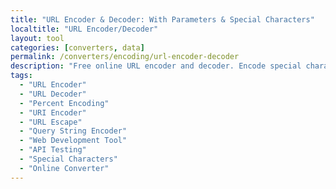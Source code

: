 ```yaml
---
title: "URL Encoder & Decoder: With Parameters & Special Characters"
localtitle: "URL Encoder/Decoder"
layout: tool
categories: [converters, data]
permalink: /converters/encoding/url-encoder-decoder
description: "Free online URL encoder and decoder. Encode special characters, decode encoded URLs. Perfect for web development and API testing."
tags:
  - "URL Encoder"
  - "URL Decoder"
  - "Percent Encoding"
  - "URI Encoder"
  - "URL Escape"
  - "Query String Encoder"
  - "Web Development Tool"
  - "API Testing"
  - "Special Characters"
  - "Online Converter"
---
```


<link rel="stylesheet" href="https://cdnjs.cloudflare.com/ajax/libs/font-awesome/6.5.1/css/all.min.css">

<div class="ue-wrapper">
    <style>
        :root {
            --ue-primary: #10b981;
            --ue-primary-dark: #059669;
            --ue-secondary: #8b5cf6;
            --ue-secondary-dark: #7c3aed;
            --ue-accent: #f59e0b;
            --ue-bg-dark: #111827;
            --ue-bg-secondary: #1f2937;
            --ue-bg-tertiary: #374151;
            --ue-text-primary: #f9fafb;
            --ue-text-secondary: #e5e7eb;
            --ue-text-muted: #9ca3af;
            --ue-border: rgba(156, 163, 175, 0.2);
            --ue-shadow: 0 20px 50px rgba(0, 0, 0, 0.5);
            --ue-shadow-lg: 0 30px 70px rgba(0, 0, 0, 0.6);
        }

        .ue-wrapper {
            font-family: 'Inter', -apple-system, BlinkMacSystemFont, sans-serif;
            background: var(--ue-bg-dark);
            min-height: 100vh;
            color: var(--ue-text-primary);
            position: relative;
            overflow-x: hidden;
        }

        /* Animated mesh gradient background */
        .ue-wrapper::before {
            content: '';
            position: fixed;
            top: 0;
            left: 0;
            width: 100%;
            height: 100%;
            background: 
                radial-gradient(circle at 20% 50%, rgba(16, 185, 129, 0.15) 0%, transparent 50%),
                radial-gradient(circle at 80% 20%, rgba(139, 92, 246, 0.1) 0%, transparent 50%),
                radial-gradient(circle at 60% 80%, rgba(245, 158, 11, 0.1) 0%, transparent 50%);
            animation: ue-mesh-move 20s ease-in-out infinite;
            pointer-events: none;
        }

        @keyframes ue-mesh-move {
            0%, 100% { transform: translate(0, 0) rotate(0deg); }
            25% { transform: translate(-10px, 10px) rotate(1deg); }
            50% { transform: translate(10px, -10px) rotate(-1deg); }
            75% { transform: translate(-5px, -5px) rotate(0.5deg); }
        }

        .ue-wrapper * {
            margin: 0;
            padding: 0;
            box-sizing: border-box;
        }

        .ue-layout {
            display: flex;
            flex-direction: column;
            width: 100%;
            max-width: 1200px;
            margin: 0 auto;
            gap: 30px;
            padding: 20px;
            position: relative;
            z-index: 1;
        }

        /* Mobile-first ordering */
        .ue-tool-container { order: 1; }
        .ue-sidebar { order: 2; }
        .ue-info-content { order: 3; }

        .ue-sidebar {
            display: flex;
            flex-direction: column;
            gap: 24px;
        }

        .ue-related-card,
        .ue-ad-space {
            background: linear-gradient(135deg, var(--ue-bg-secondary) 0%, var(--ue-bg-tertiary) 100%);
            border: 1px solid var(--ue-border);
            border-radius: 20px;
            padding: 24px;
            backdrop-filter: blur(10px);
            transition: all 0.3s ease;
            position: relative;
            overflow: hidden;
        }

        .ue-related-card::before {
            content: '';
            position: absolute;
            top: 0;
            left: 0;
            right: 0;
            height: 2px;
            background: linear-gradient(90deg, var(--ue-primary), var(--ue-secondary), var(--ue-accent));
            animation: ue-shimmer 3s linear infinite;
        }

        @keyframes ue-shimmer {
            from { transform: translateX(-100%); }
            to { transform: translateX(100%); }
        }

        .ue-related-card:hover {
            transform: translateY(-3px);
            box-shadow: 0 15px 50px rgba(16, 185, 129, 0.2);
        }

        .ue-ad-space {
            min-height: 300px;
            display: flex;
            align-items: center;
            justify-content: center;
            text-align: center;
            color: var(--ue-text-muted);
            border-style: dashed;
        }

        .ue-related-card h3 {
            font-size: 1.35rem;
            font-weight: 800;
            margin-bottom: 20px;
            background: linear-gradient(135deg, var(--ue-primary) 0%, var(--ue-secondary) 100%);
            -webkit-background-clip: text;
            -webkit-text-fill-color: transparent;
            background-clip: text;
            text-align: center;
        }

        .ue-related-card ul {
            list-style: none;
        }

        .ue-related-card li {
            margin-bottom: 8px;
        }

        .ue-related-card a {
            display: flex;
            align-items: center;
            gap: 12px;
            text-decoration: none;
            color: var(--ue-text-secondary);
            font-weight: 500;
            padding: 12px 16px;
            border-radius: 12px;
            transition: all 0.3s ease;
            border: 1px solid transparent;
        }

        .ue-related-card a:hover {
            background: rgba(16, 185, 129, 0.1);
            border-color: rgba(16, 185, 129, 0.3);
            color: var(--ue-primary);
            transform: translateX(4px);
        }

        .ue-related-card .fas {
            font-size: 1.1rem;
            color: var(--ue-primary);
        }

        /* Main tool container */
        .ue-tool-container {
            background: rgba(31, 41, 55, 0.8);
            backdrop-filter: blur(20px);
            border: 1px solid var(--ue-border);
            border-radius: 24px;
            overflow: hidden;
            box-shadow: var(--ue-shadow-lg);
        }

        .ue-tool-header {
            background: linear-gradient(135deg, rgba(16, 185, 129, 0.1) 0%, rgba(139, 92, 246, 0.1) 100%);
            padding: 30px;
            text-align: center;
            position: relative;
            border-bottom: 1px solid var(--ue-border);
        }

        .ue-tool-header h1 {
            font-size: 2rem;
            font-weight: 800;
            display: flex;
            align-items: center;
            justify-content: center;
            gap: 16px;
        }

        .ue-tool-header .fas {
            color: var(--ue-primary);
            font-size: 1.8rem;
        }

        .ue-tool-body {
            padding: 30px;
        }

        /* Mode selector with cool animation */
        .ue-mode-selector {
            display: flex;
            justify-content: center;
            margin-bottom: 30px;
            position: relative;
            background: rgba(17, 24, 39, 0.6);
            border-radius: 16px;
            padding: 4px;
            border: 1px solid var(--ue-border);
        }

        .ue-mode-btn {
            flex: 1;
            padding: 12px 24px;
            border: none;
            background: transparent;
            color: var(--ue-text-muted);
            font-weight: 600;
            cursor: pointer;
            border-radius: 12px;
            transition: all 0.3s ease;
            position: relative;
            z-index: 2;
        }

        .ue-mode-btn.ue-active {
            color: var(--ue-text-primary);
        }

        .ue-mode-indicator {
            position: absolute;
            top: 4px;
            left: 4px;
            height: calc(100% - 8px);
            width: calc(50% - 4px);
            background: linear-gradient(135deg, var(--ue-primary) 0%, var(--ue-primary-dark) 100%);
            border-radius: 12px;
            transition: transform 0.3s cubic-bezier(0.4, 0, 0.2, 1);
            box-shadow: 0 4px 15px rgba(16, 185, 129, 0.3);
        }

        .ue-mode-indicator.ue-decode {
            transform: translateX(100%);
        }

        /* Input/Output areas */
        .ue-io-container {
            display: grid;
            grid-template-columns: 1fr;
            gap: 24px;
            margin-bottom: 30px;
        }

        @media (min-width: 768px) {
            .ue-io-container {
                grid-template-columns: 1fr 1fr;
            }
        }

        .ue-panel {
            background: rgba(17, 24, 39, 0.6);
            border: 1px solid var(--ue-border);
            border-radius: 16px;
            overflow: hidden;
            transition: all 0.3s ease;
        }

        .ue-panel:hover {
            border-color: rgba(16, 185, 129, 0.3);
            box-shadow: 0 0 30px rgba(16, 185, 129, 0.1);
        }

        .ue-panel-header {
            background: rgba(31, 41, 55, 0.8);
            padding: 16px 20px;
            border-bottom: 1px solid var(--ue-border);
            display: flex;
            justify-content: space-between;
            align-items: center;
        }

        .ue-panel-title {
            font-size: 1.1rem;
            font-weight: 700;
            display: flex;
            align-items: center;
            gap: 10px;
        }

        .ue-copy-btn {
            background: rgba(16, 185, 129, 0.1);
            border: 1px solid rgba(16, 185, 129, 0.3);
            color: var(--ue-primary);
            padding: 6px 12px;
            border-radius: 8px;
            cursor: pointer;
            font-size: 12px;
            font-weight: 600;
            transition: all 0.3s ease;
            display: flex;
            align-items: center;
            gap: 6px;
        }

        .ue-copy-btn:hover {
            background: rgba(16, 185, 129, 0.2);
            transform: translateY(-1px);
        }

        .ue-copy-btn.ue-copied {
            background: rgba(16, 185, 129, 0.3);
            color: var(--ue-text-primary);
        }

        .ue-textarea {
            width: 100%;
            min-height: 250px;
            padding: 20px;
            background: transparent;
            border: none;
            color: var(--ue-text-primary);
            font-family: 'Fira Code', monospace;
            font-size: 14px;
            line-height: 1.8;
            resize: vertical;
            outline: none;
        }

        .ue-textarea::placeholder {
            color: var(--ue-text-muted);
        }

        .ue-textarea:focus {
            background: rgba(16, 185, 129, 0.05);
        }

        /* Options section */
        .ue-options {
            display: flex;
            flex-wrap: wrap;
            gap: 20px;
            padding: 20px;
            background: rgba(17, 24, 39, 0.6);
            border-radius: 16px;
            margin-bottom: 24px;
            border: 1px solid var(--ue-border);
        }

        .ue-option {
            display: flex;
            align-items: center;
            gap: 10px;
        }

        .ue-checkbox {
            width: 20px;
            height: 20px;
            accent-color: var(--ue-primary);
            cursor: pointer;
        }

        .ue-option-label {
            color: var(--ue-text-secondary);
            font-size: 0.95rem;
            cursor: pointer;
            user-select: none;
        }

        /* Action buttons */
        .ue-actions {
            display: flex;
            flex-wrap: wrap;
            gap: 12px;
            justify-content: center;
        }

        .ue-btn {
            padding: 12px 24px;
            border: none;
            border-radius: 12px;
            font-size: 15px;
            font-weight: 600;
            cursor: pointer;
            transition: all 0.3s ease;
            display: flex;
            align-items: center;
            gap: 8px;
            position: relative;
            overflow: hidden;
        }

        .ue-btn-primary {
            background: linear-gradient(135deg, var(--ue-primary) 0%, var(--ue-primary-dark) 100%);
            color: white;
            box-shadow: 0 4px 15px rgba(16, 185, 129, 0.3);
        }

        .ue-btn-primary:hover {
            transform: translateY(-2px);
            box-shadow: 0 6px 25px rgba(16, 185, 129, 0.4);
        }

        .ue-btn-secondary {
            background: rgba(139, 92, 246, 0.1);
            color: var(--ue-secondary);
            border: 1px solid rgba(139, 92, 246, 0.3);
        }

        .ue-btn-secondary:hover {
            background: rgba(139, 92, 246, 0.2);
            transform: translateY(-1px);
        }

        /* Reference table */
        .ue-reference {
            margin-top: 30px;
            padding: 20px;
            background: rgba(17, 24, 39, 0.6);
            border-radius: 16px;
            border: 1px solid var(--ue-border);
        }

        .ue-reference h3 {
            font-size: 1.1rem;
            font-weight: 700;
            margin-bottom: 16px;
            color: var(--ue-primary);
            text-align: center;
        }

        .ue-reference-grid {
            display: grid;
            grid-template-columns: repeat(auto-fit, minmax(100px, 1fr));
            gap: 12px;
        }

        .ue-char-item {
            background: rgba(31, 41, 55, 0.8);
            padding: 12px;
            border-radius: 8px;
            text-align: center;
            transition: all 0.3s ease;
            cursor: pointer;
            border: 1px solid transparent;
        }

        .ue-char-item:hover {
            background: rgba(16, 185, 129, 0.1);
            border-color: rgba(16, 185, 129, 0.3);
            transform: scale(1.05);
        }

        .ue-char {
            font-size: 1.5rem;
            font-weight: 700;
            color: var(--ue-text-primary);
            margin-bottom: 4px;
            display: block;
        }

        .ue-encoded {
            font-size: 0.875rem;
            color: var(--ue-primary);
            font-family: 'Fira Code', monospace;
        }

        /* Stats display */
        .ue-stats {
            display: flex;
            justify-content: center;
            gap: 30px;
            margin-top: 20px;
            padding: 16px;
            background: rgba(16, 185, 129, 0.05);
            border-radius: 12px;
            border: 1px solid rgba(16, 185, 129, 0.2);
        }

        .ue-stat {
            text-align: center;
        }

        .ue-stat-value {
            font-size: 1.5rem;
            font-weight: 800;
            color: var(--ue-primary);
            display: block;
        }

        .ue-stat-label {
            font-size: 0.875rem;
            color: var(--ue-text-muted);
        }

        /* Info section */
        .ue-info-content {
            background: linear-gradient(135deg, var(--ue-bg-secondary) 0%, var(--ue-bg-tertiary) 100%);
            border: 1px solid var(--ue-border);
            border-radius: 24px;
            overflow: hidden;
            margin-top: 40px;
            backdrop-filter: blur(10px);
        }

        .ue-info-header {
            background: linear-gradient(135deg, rgba(16, 185, 129, 0.2) 0%, rgba(139, 92, 246, 0.2) 100%);
            padding: 40px;
            text-align: center;
            border-bottom: 1px solid var(--ue-border);
        }

        .ue-info-header h2 {
            font-size: 2.25rem;
            font-weight: 900;
            background: linear-gradient(135deg, var(--ue-primary) 0%, var(--ue-secondary) 100%);
            -webkit-background-clip: text;
            -webkit-text-fill-color: transparent;
            background-clip: text;
        }

        .ue-info-body {
            padding: 50px 40px;
        }

        .ue-info-box {
            background: rgba(16, 185, 129, 0.1);
            border-left: 4px solid var(--ue-primary);
            padding: 24px;
            margin: 30px 0;
            border-radius: 0 12px 12px 0;
        }

        .ue-warning-box {
            background: rgba(245, 158, 11, 0.1);
            border-left: 4px solid var(--ue-accent);
            padding: 24px;
            margin: 30px 0;
            border-radius: 0 12px 12px 0;
        }

        .ue-info-content h3 {
            color: var(--ue-text-primary);
            font-size: 1.75rem;
            margin: 2em 0 1em;
            font-weight: 800;
            position: relative;
            padding-left: 20px;
        }

        .ue-info-content h3::before {
            content: '';
            position: absolute;
            left: 0;
            top: 50%;
            transform: translateY(-50%);
            width: 4px;
            height: 24px;
            background: linear-gradient(135deg, var(--ue-primary), var(--ue-secondary));
            border-radius: 2px;
        }

        .ue-info-content h4 {
            color: var(--ue-text-secondary);
            font-size: 1.25rem;
            margin: 1.5em 0 0.8em;
            font-weight: 700;
        }

        .ue-info-content p,
        .ue-info-content li {
            font-size: 17px;
            line-height: 1.8;
            color: var(--ue-text-secondary);
            margin-bottom: 1em;
        }

        .ue-info-content ul {
            list-style: none;
            padding-left: 0;
        }

        .ue-info-content ul li {
            position: relative;
            padding-left: 32px;
            margin-bottom: 16px;
        }

        .ue-info-content ul li::before {
            content: '⚡';
            position: absolute;
            left: 0;
            color: var(--ue-primary);
        }

        .ue-info-content code {
            background: rgba(139, 92, 246, 0.1);
            padding: 2px 8px;
            border-radius: 4px;
            font-family: 'Fira Code', monospace;
            font-size: 0.9em;
            color: var(--ue-secondary);
        }

        .ue-info-content pre {
            background: rgba(17, 24, 39, 0.8);
            border: 1px solid var(--ue-border);
            border-radius: 8px;
            padding: 20px;
            overflow-x: auto;
            margin: 20px 0;
        }

        .ue-info-content pre code {
            background: none;
            padding: 0;
            color: var(--ue-text-primary);
        }

        /* Desktop layout */
        @media (min-width: 1200px) {
            .ue-layout {
                display: grid;
                grid-template-columns: minmax(0, 1fr) 380px;
                grid-template-areas:
                    "main sidebar"
                    "info info";
                gap: 40px;
                max-width: 1400px;
                padding: 40px;
            }

            .ue-tool-container {
                grid-area: main;
                order: 0;
            }

            .ue-sidebar {
                grid-area: sidebar;
                order: 0;
                position: sticky;
                top: 40px;
                align-self: start;
            }

            .ue-info-content {
                grid-area: info;
                order: 0;
                margin-top: 0;
            }

            .ue-info-body {
                padding: 60px 80px;
            }

            .ue-info-content h3,
            .ue-info-content h4,
            .ue-info-content p,
            .ue-info-content ul,
            .ue-info-content ol,
            .ue-info-box,
            .ue-warning-box,
            .ue-info-content pre {
                max-width: 900px;
                margin-left: auto;
                margin-right: auto;
            }

            .ue-info-content p,
            .ue-info-content li {
                font-size: 18px;
                line-height: 1.9;
            }
        }

        /* Mobile optimizations */
        @media (max-width: 768px) {
            .ue-tool-header h1 {
                font-size: 1.5rem;
            }

            .ue-textarea {
                min-height: 200px;
                font-size: 13px;
            }

            .ue-reference-grid {
                grid-template-columns: repeat(auto-fit, minmax(80px, 1fr));
            }

            .ue-info-body {
                padding: 30px 20px;
            }
        }

        /* Loading animation */
        .ue-loading {
            animation: ue-spin 1s linear infinite;
        }

        @keyframes ue-spin {
            from { transform: rotate(0deg); }
            to { transform: rotate(360deg); }
        }

        /* Error/Success states */
        .ue-error {
            background: rgba(239, 68, 68, 0.1) !important;
            border-color: rgba(239, 68, 68, 0.3) !important;
        }

        .ue-success {
            background: rgba(16, 185, 129, 0.1) !important;
            border-color: rgba(16, 185, 129, 0.3) !important;
        }
    </style>

    <div class="ue-layout">
        <div class="ue-tool-container">
            <div class="ue-tool-header">
                <h1><i class="fas fa-link"></i> URL Encoder/Decoder</h1>
            </div>
            
            <div class="ue-tool-body">
                <div class="ue-mode-selector">
                    <div class="ue-mode-indicator"></div>
                    <button class="ue-mode-btn ue-active" data-mode="encode">
                        <i class="fas fa-lock"></i> Encode
                    </button>
                    <button class="ue-mode-btn" data-mode="decode">
                        <i class="fas fa-lock-open"></i> Decode
                    </button>
                </div>

                <div class="ue-io-container">
                    <div class="ue-panel">
                        <div class="ue-panel-header">
                            <span class="ue-panel-title">
                                <i class="fas fa-keyboard"></i> Input
                            </span>
                            <button class="ue-copy-btn" data-target="ue-input">
                                <i class="fas fa-copy"></i> Copy
                            </button>
                        </div>
                        <textarea 
                            id="ue-input" 
                            class="ue-textarea" 
                            placeholder="Enter text to encode/decode..."
                            spellcheck="false"
                        >Hello World! Special chars: @#$%^&*()</textarea>
                    </div>
                    
                    <div class="ue-panel">
                        <div class="ue-panel-header">
                            <span class="ue-panel-title">
                                <i class="fas fa-code"></i> Output
                            </span>
                            <button class="ue-copy-btn" data-target="ue-output">
                                <i class="fas fa-copy"></i> Copy
                            </button>
                        </div>
                        <textarea 
                            id="ue-output" 
                            class="ue-textarea" 
                            readonly 
                            placeholder="Encoded/decoded result will appear here..."
                        ></textarea>
                    </div>
                </div>

                <div class="ue-options">
                    <div class="ue-option">
                        <input type="checkbox" id="ue-encode-all" class="ue-checkbox">
                        <label for="ue-encode-all" class="ue-option-label">Encode all characters</label>
                    </div>
                    <div class="ue-option">
                        <input type="checkbox" id="ue-plus-space" class="ue-checkbox">
                        <label for="ue-plus-space" class="ue-option-label">Use + for spaces</label>
                    </div>
                    <div class="ue-option">
                        <input type="checkbox" id="ue-component" class="ue-checkbox" checked>
                        <label for="ue-component" class="ue-option-label">Component encoding</label>
                    </div>
                </div>

                <div class="ue-actions">
                    <button id="ue-process-btn" class="ue-btn ue-btn-primary">
                        <i class="fas fa-sync-alt"></i> 
                        <span>Encode URL</span>
                    </button>
                    <button id="ue-swap-btn" class="ue-btn ue-btn-secondary">
                        <i class="fas fa-exchange-alt"></i> Swap
                    </button>
                    <button id="ue-clear-btn" class="ue-btn ue-btn-secondary">
                        <i class="fas fa-eraser"></i> Clear
                    </button>
                    <button id="ue-sample-btn" class="ue-btn ue-btn-secondary">
                        <i class="fas fa-flask"></i> Sample
                    </button>
                </div>

                <div class="ue-stats" id="ue-stats" style="display: none;">
                    <div class="ue-stat">
                        <span class="ue-stat-value" id="ue-char-count">0</span>
                        <span class="ue-stat-label">Characters</span>
                    </div>
                    <div class="ue-stat">
                        <span class="ue-stat-value" id="ue-encoded-count">0</span>
                        <span class="ue-stat-label">Encoded</span>
                    </div>
                    <div class="ue-stat">
                        <span class="ue-stat-value" id="ue-size-change">0%</span>
                        <span class="ue-stat-label">Size Change</span>
                    </div>
                </div>

                <div class="ue-reference">
                    <h3>Common Character Encodings</h3>
                    <div class="ue-reference-grid">
                        <div class="ue-char-item" data-char=" ">
                            <span class="ue-char">Space</span>
                            <span class="ue-encoded">%20</span>
                        </div>
                        <div class="ue-char-item" data-char="!">
                            <span class="ue-char">!</span>
                            <span class="ue-encoded">%21</span>
                        </div>
                        <div class="ue-char-item" data-char="#">
                            <span class="ue-char">#</span>
                            <span class="ue-encoded">%23</span>
                        </div>
                        <div class="ue-char-item" data-char="$">
                            <span class="ue-char">$</span>
                            <span class="ue-encoded">%24</span>
                        </div>
                        <div class="ue-char-item" data-char="&">
                            <span class="ue-char">&</span>
                            <span class="ue-encoded">%26</span>
                        </div>
                        <div class="ue-char-item" data-char="'">
                            <span class="ue-char">'</span>
                            <span class="ue-encoded">%27</span>
                        </div>
                        <div class="ue-char-item" data-char="=">
                            <span class="ue-char">=</span>
                            <span class="ue-encoded">%3D</span>
                        </div>
                        <div class="ue-char-item" data-char="?">
                            <span class="ue-char">?</span>
                            <span class="ue-encoded">%3F</span>
                        </div>
                    </div>
                </div>
            </div>
        </div>
        
        <div class="ue-sidebar">
            <div class="ue-ad-space">
                <div>
                    <i class="fas fa-ad fa-2x" style="margin-bottom: 10px; opacity: 0.5;"></i>
                    <p><strong>Advertisement Space</strong></p>
                    <p style="font-size: 0.9em; margin-top: 8px;">Your ad could be here</p>
                </div>
            </div>

            <div class="ue-related-card">
                <h3>🛠️ Related Tools</h3>
                <ul>
                    <li><a href="#"><i class="fas fa-code"></i>HTML Encoder</a></li>
                    <li><a href="#"><i class="fas fa-lock"></i>Base64 Encoder</a></li>
                    <li><a href="#"><i class="fas fa-hashtag"></i>MD5 Generator</a></li>
                    <li><a href="#"><i class="fas fa-shield-alt"></i>JWT Decoder</a></li>
                    <li><a href="#"><i class="fas fa-exchange-alt"></i>JSON Formatter</a></li>
                </ul>
            </div>
        </div>
        
        <div class="ue-info-content">
            <div class="ue-info-header">
                <h2>🔗 The Complete Guide to URL Encoding</h2>
            </div>
            <div class="ue-info-body">
                <div class="ue-info-box">
                    <h3>Quick Summary</h3>
                    <p>URL encoding (also called percent encoding) converts characters into a format that can be safely transmitted over the internet. Special characters are replaced with a percent sign (%) followed by two hexadecimal digits representing the character's ASCII code.</p>
                </div>

                <p>Ever wondered why some URLs look like this: <code>example.com/search?q=hello%20world</code>? That <code>%20</code> is URL encoding in action! It's the internet's way of handling spaces and special characters in web addresses.</p>

                <h3>Why URL Encoding Exists</h3>
                <p>URLs were designed in the early days of the internet with a limited set of characters in mind. The original specification only allowed:</p>
                <ul>
                    <li>Letters (A-Z, a-z)</li>
                    <li>Numbers (0-9)</li>
                    <li>A few special characters: <code>- _ . ~</code></li>
                </ul>

                <p>But what happens when you need to include a space, a question mark, or even emoji in a URL? That's where URL encoding comes in!</p>

                <h3>How URL Encoding Works</h3>
                <p>The encoding process is straightforward:</p>
                <ol>
                    <li>Take the character you want to encode</li>
                    <li>Find its ASCII/Unicode value</li>
                    <li>Convert that value to hexadecimal</li>
                    <li>Prefix it with a percent sign (%)</li>
                </ol>

                <pre><code>Space character → ASCII 32 → Hex 20 → %20
! character → ASCII 33 → Hex 21 → %21
# character → ASCII 35 → Hex 23 → %23</code></pre>

                <h3>Reserved Characters in URLs</h3>
                <p>Some characters have special meanings in URLs and must be encoded when used as data:</p>

                <div class="ue-warning-box">
                    <h4>⚠️ Always Encode These Characters</h4>
                    <ul>
                        <li><code>?</code> - Starts the query string</li>
                        <li><code>&</code> - Separates parameters</li>
                        <li><code>=</code> - Separates keys and values</li>
                        <li><code>#</code> - Starts the fragment identifier</li>
                        <li><code>/</code> - Path separator</li>
                        <li><code>:</code> - Port separator</li>
                    </ul>
                </div>

                <h3>encodeURI vs encodeURIComponent</h3>
                <p>JavaScript provides two built-in functions for URL encoding:</p>

                <h4>encodeURI()</h4>
                <p>Encodes a complete URI, preserving the URL structure:</p>
                <pre><code>encodeURI("https://example.com/my file.html")
// Result: "https://example.com/my%20file.html"</code></pre>

                <h4>encodeURIComponent()</h4>
                <p>Encodes everything, perfect for query parameters:</p>
                <pre><code>const param = "hello & goodbye";
const url = "https://example.com/search?q=" + encodeURIComponent(param);
// Result: "https://example.com/search?q=hello%20%26%20goodbye"</code></pre>

                <h3>The Plus Sign Debate: + vs %20</h3>
                <p>You might see spaces encoded as either <code>+</code> or <code>%20</code>. Both are valid, but used in different contexts:</p>
                <ul>
                    <li><code>%20</code> - Standard percent encoding (works everywhere)</li>
                    <li><code>+</code> - Form data encoding (mainly in query strings)</li>
                </ul>

                <h3>Common Use Cases</h3>

                <h4>1. Search Queries</h4>
                <pre><code>// User searches for: "what's new?"
const search = "what's new?";
const url = "https://example.com/search?q=" + encodeURIComponent(search);
// Result: "https://example.com/search?q=what's%20new%3F"</code></pre>

                <h4>2. API Parameters</h4>
                <pre><code>// Passing JSON data in URL
const data = { name: "John Doe", age: 30 };
const encoded = encodeURIComponent(JSON.stringify(data));
const apiUrl = `https://api.example.com/user?data=${encoded}`;</code></pre>

                <h4>3. File Downloads</h4>
                <pre><code>// Filename with special characters
const filename = "Report (2024) - Final.pdf";
const downloadUrl = "/download/" + encodeURIComponent(filename);</code></pre>

                <h3>International Characters & Unicode</h3>
                <p>Modern URLs support international characters through UTF-8 encoding:</p>
                <pre><code>// Chinese characters
encodeURIComponent("你好") // "%E4%BD%A0%E5%A5%BD"

// Emoji
encodeURIComponent("😀") // "%F0%9F%98%80"</code></pre>

                <div class="ue-info-box">
                    <h4>💡 Pro Tips</h4>
                    <ul>
                        <li>Always encode user input before adding it to URLs</li>
                        <li>Use <code>encodeURIComponent()</code> for query parameters</li>
                        <li>Use <code>encodeURI()</code> only for complete URLs</li>
                        <li>Decode URLs when displaying them to users</li>
                        <li>Be consistent with + vs %20 in your application</li>
                    </ul>
                </div>

                <h3>Security Considerations</h3>
                <p>Proper URL encoding is crucial for security:</p>
                <ul>
                    <li><strong>Prevents Injection Attacks:</strong> Encoding special characters prevents them from being interpreted as URL structure</li>
                    <li><strong>Avoids Breaking URLs:</strong> Unencoded characters can break URL parsing</li>
                    <li><strong>Cross-Site Scripting (XSS):</strong> Always encode user data in URLs to prevent XSS attacks</li>
                </ul>

                <h3>Debugging URL Encoding Issues</h3>
                <p>Common problems and solutions:</p>
                
                <h4>Double Encoding</h4>
                <pre><code>// Wrong: Encoding an already encoded string
let encoded = "%20";
let doubleEncoded = encodeURIComponent(encoded); // "%2520"

// Right: Check if already encoded
if (decodeURIComponent(str) === str) {
    // Not encoded, safe to encode
    encoded = encodeURIComponent(str);
}</code></pre>

                <h4>Incorrect Function Usage</h4>
                <pre><code>// Wrong: Using encodeURI for parameters
const url = "https://example.com/search?q=" + encodeURI("hello & world");
// Result has unencoded & which breaks the query

// Right: Use encodeURIComponent
const url = "https://example.com/search?q=" + encodeURIComponent("hello & world");
// Result properly encodes the &</code></pre>

                <h3>Browser Address Bar vs Actual URL</h3>
                <p>Modern browsers display decoded URLs for readability but send encoded versions:</p>
                <ul>
                    <li><strong>What you see:</strong> <code>example.com/search?q=hello world</code></li>
                    <li><strong>What gets sent:</strong> <code>example.com/search?q=hello%20world</code></li>
                </ul>

                <div class="ue-warning-box">
                    <h4>⚡ Performance Note</h4>
                    <p>URL encoding/decoding is fast, but avoid doing it repeatedly in loops. Cache encoded values when possible, especially for static strings.</p>
                </div>

                <h3>URL Encoding in Different Languages</h3>
                <p>Every programming language has URL encoding functions:</p>
                <pre><code>// JavaScript
encodeURIComponent("hello world")

// Python
urllib.parse.quote("hello world")

// PHP
urlencode("hello world")

// Java
URLEncoder.encode("hello world", "UTF-8")

// C#
HttpUtility.UrlEncode("hello world")</code></pre>

                <h3>Best Practices Summary</h3>
                <ul>
                    <li>Always encode user input before including in URLs</li>
                    <li>Use the appropriate encoding function for your use case</li>
                    <li>Be consistent with space encoding (+ vs %20)</li>
                    <li>Test with special characters and international text</li>
                    <li>Remember that URLs have length limits (around 2048 characters)</li>
                    <li>Document your encoding choices for your team</li>
                </ul>

                <p>URL encoding might seem like a small detail, but it's fundamental to how the web works. Master it, and you'll avoid countless bugs and security issues in your web applications!</p>
            </div>
        </div>
    </div>
    
    <script>
        (function() {
            const encoder = {
                elements: {
                    modeIndicator: document.querySelector('.ue-mode-indicator'),
                    modeBtns: document.querySelectorAll('.ue-mode-btn'),
                    input: document.getElementById('ue-input'),
                    output: document.getElementById('ue-output'),
                    processBtn: document.getElementById('ue-process-btn'),
                    swapBtn: document.getElementById('ue-swap-btn'),
                    clearBtn: document.getElementById('ue-clear-btn'),
                    sampleBtn: document.getElementById('ue-sample-btn'),
                    encodeAll: document.getElementById('ue-encode-all'),
                    plusSpace: document.getElementById('ue-plus-space'),
                    component: document.getElementById('ue-component'),
                    stats: document.getElementById('ue-stats'),
                    charCount: document.getElementById('ue-char-count'),
                    encodedCount: document.getElementById('ue-encoded-count'),
                    sizeChange: document.getElementById('ue-size-change'),
                    copyBtns: document.querySelectorAll('.ue-copy-btn'),
                    charItems: document.querySelectorAll('.ue-char-item')
                },

                state: {
                    mode: 'encode'
                },

                samples: {
                    encode: [
                        'Hello World! Special chars: @#$%^&*()',
                        'https://example.com/search?q=hello world&category=books',
                        'Email me at: user@example.com',
                        'Price: $99.99 (Save 20%!)',
                        '中文字符 and émojis 😀🎉'
                    ],
                    decode: [
                        'Hello%20World%21',
                        'https%3A%2F%2Fexample.com%2Fsearch%3Fq%3Dhello%20world',
                        'user%40example.com',
                        'Price%3A%20%2499.99%20%28Save%2020%25%21%29',
                        '%E4%B8%AD%E6%96%87%E5%AD%97%E7%AC%A6'
                    ]
                },

                init() {
                    this.attachEventListeners();
                    this.process(); // Initial processing
                },

                attachEventListeners() {
                    // Mode switching
                    this.elements.modeBtns.forEach(btn => {
                        btn.addEventListener('click', () => this.setMode(btn.dataset.mode));
                    });

                    // Process button
                    this.elements.processBtn.addEventListener('click', () => this.process());

                    // Swap button
                    this.elements.swapBtn.addEventListener('click', () => this.swap());

                    // Clear button
                    this.elements.clearBtn.addEventListener('click', () => this.clear());

                    // Sample button
                    this.elements.sampleBtn.addEventListener('click', () => this.loadSample());

                    // Copy buttons
                    this.elements.copyBtns.forEach(btn => {
                        btn.addEventListener('click', (e) => this.copy(e.currentTarget));
                    });

                    // Character reference clicks
                    this.elements.charItems.forEach(item => {
                        item.addEventListener('click', () => this.insertCharacter(item.dataset.char));
                    });

                    // Auto-process on input
                    this.elements.input.addEventListener('input', () => {
                        clearTimeout(this.processTimeout);
                        this.processTimeout = setTimeout(() => this.process(), 300);
                    });

                    // Options change
                    [this.elements.encodeAll, this.elements.plusSpace, this.elements.component].forEach(opt => {
                        opt.addEventListener('change', () => this.process());
                    });

                    // Keyboard shortcuts
                    document.addEventListener('keydown', (e) => {
                        if ((e.ctrlKey || e.metaKey) && e.key === 'Enter') {
                            e.preventDefault();
                            this.process();
                        }
                    });
                },

                setMode(mode) {
                    this.state.mode = mode;
                    
                    // Update UI
                    this.elements.modeBtns.forEach(btn => {
                        btn.classList.toggle('ue-active', btn.dataset.mode === mode);
                    });
                    
                    // Move indicator
                    this.elements.modeIndicator.classList.toggle('ue-decode', mode === 'decode');
                    
                    // Update button text
                    const btnText = this.elements.processBtn.querySelector('span');
                    btnText.textContent = mode === 'encode' ? 'Encode URL' : 'Decode URL';
                    
                    // Update placeholder
                    this.elements.input.placeholder = mode === 'encode' 
                        ? 'Enter text to encode...'
                        : 'Enter URL-encoded text to decode...';
                    
                    this.process();
                },

                process() {
                    const input = this.elements.input.value;
                    if (!input) {
                        this.elements.output.value = '';
                        this.elements.stats.style.display = 'none';
                        return;
                    }

                    let output = '';
                    
                    try {
                        if (this.state.mode === 'encode') {
                            output = this.encode(input);
                        } else {
                            output = this.decode(input);
                        }
                        
                        this.elements.output.value = output;
                        this.elements.output.classList.remove('ue-error');
                        this.updateStats(input, output);
                    } catch (error) {
                        this.elements.output.value = 'Error: Invalid input';
                        this.elements.output.classList.add('ue-error');
                        this.elements.stats.style.display = 'none';
                    }
                },

                encode(input) {
                    const encodeAll = this.elements.encodeAll.checked;
                    const plusSpace = this.elements.plusSpace.checked;
                    const component = this.elements.component.checked;
                    
                    let encoded = '';
                    
                    if (encodeAll) {
                        // Encode every character
                        for (let i = 0; i < input.length; i++) {
                            const char = input[i];
                            encoded += '%' + char.charCodeAt(0).toString(16).toUpperCase().padStart(2, '0');
                        }
                    } else if (component) {
                        // Use encodeURIComponent
                        encoded = encodeURIComponent(input);
                    } else {
                        // Use encodeURI
                        encoded = encodeURI(input);
                    }
                    
                    // Handle space encoding preference
                    if (plusSpace && !encodeAll) {
                        encoded = encoded.replace(/%20/g, '+');
                    }
                    
                    return encoded;
                },

                decode(input) {
                    // First replace + with spaces if they're used for spaces
                    let processed = input.replace(/\+/g, ' ');
                    
                    // Decode
                    return decodeURIComponent(processed);
                },

                swap() {
                    const temp = this.elements.input.value;
                    this.elements.input.value = this.elements.output.value;
                    this.elements.output.value = temp;
                    
                    // Visual feedback
                    this.elements.swapBtn.style.transform = 'rotate(180deg)';
                    setTimeout(() => {
                        this.elements.swapBtn.style.transform = '';
                    }, 300);
                    
                    this.updateStats(this.elements.input.value, this.elements.output.value);
                },

                clear() {
                    this.elements.input.value = '';
                    this.elements.output.value = '';
                    this.elements.stats.style.display = 'none';
                    
                    // Visual feedback
                    this.elements.clearBtn.querySelector('i').classList.add('ue-loading');
                    setTimeout(() => {
                        this.elements.clearBtn.querySelector('i').classList.remove('ue-loading');
                    }, 500);
                },

                loadSample() {
                    const samples = this.samples[this.state.mode];
                    const randomSample = samples[Math.floor(Math.random() * samples.length)];
                    
                    // Animate the input
                    this.elements.input.style.opacity = '0';
                    setTimeout(() => {
                        this.elements.input.value = randomSample;
                        this.elements.input.style.opacity = '1';
                        this.process();
                    }, 200);
                },

                insertCharacter(char) {
                    const start = this.elements.input.selectionStart;
                    const end = this.elements.input.selectionEnd;
                    const text = this.elements.input.value;
                    
                    this.elements.input.value = text.slice(0, start) + char + text.slice(end);
                    this.elements.input.focus();
                    this.elements.input.setSelectionRange(start + char.length, start + char.length);
                    
                    this.process();
                },

                updateStats(input, output) {
                    const inputLength = input.length;
                    const outputLength = output.length;
                    const encodedChars = (output.match(/%[0-9A-Fa-f]{2}/g) || []).length;
                    const sizeChange = ((outputLength - inputLength) / inputLength * 100).toFixed(0);
                    
                    this.elements.charCount.textContent = inputLength;
                    this.elements.encodedCount.textContent = encodedChars;
                    this.elements.sizeChange.textContent = sizeChange >= 0 ? `+${sizeChange}%` : `${sizeChange}%`;
                    
                    this.elements.stats.style.display = 'flex';
                },

                async copy(btn) {
                    const targetId = btn.dataset.target;
                    const target = document.getElementById(targetId);
                    const text = target.value;
                    
                    if (!text) return;
                    
                    try {
                        await navigator.clipboard.writeText(text);
                        
                        // Visual feedback
                        btn.classList.add('ue-copied');
                        btn.innerHTML = '<i class="fas fa-check"></i> Copied!';
                        
                        setTimeout(() => {
                            btn.classList.remove('ue-copied');
                            btn.innerHTML = '<i class="fas fa-copy"></i> Copy';
                        }, 2000);
                    } catch (err) {
                        console.error('Failed to copy:', err);
                    }
                }
            };

            // Initialize the encoder
            encoder.init();
        })();
    </script>
</div>
